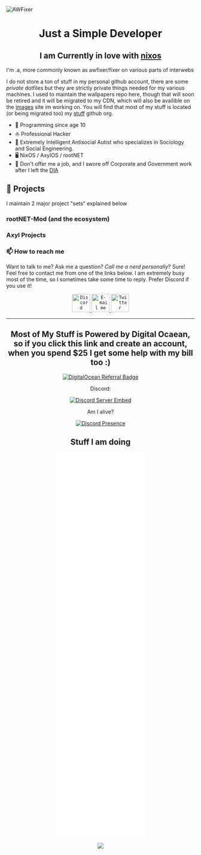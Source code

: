 <img src="https://images-wixmp-ed30a86b8c4ca887773594c2.wixmp.com/f/c83c004e-1370-4756-88e5-4071de797088/dgdq8br-09cc7ad6-a021-47a5-b0e0-917b12b0f7a7.gif?token=eyJ0eXAiOiJKV1QiLCJhbGciOiJIUzI1NiJ9.eyJzdWIiOiJ1cm46YXBwOjdlMGQxODg5ODIyNjQzNzNhNWYwZDQxNWVhMGQyNmUwIiwiaXNzIjoidXJuOmFwcDo3ZTBkMTg4OTgyMjY0MzczYTVmMGQ0MTVlYTBkMjZlMCIsIm9iaiI6W1t7InBhdGgiOiJcL2ZcL2M4M2MwMDRlLTEzNzAtNDc1Ni04OGU1LTQwNzFkZTc5NzA4OFwvZGdkcThici0wOWNjN2FkNi1hMDIxLTQ3YTUtYjBlMC05MTdiMTJiMGY3YTcuZ2lmIn1dXSwiYXVkIjpbInVybjpzZXJ2aWNlOmZpbGUuZG93bmxvYWQiXX0.tqRMtE-b2QiI2nnefNxSDMJvZCcYqFmq2ccg_Xfzqb8" alt="AWFixer" width="300" height="300" />

<div align="center">

<h1>Just a Simple Developer</h1>

<h2>I am Currently in love with <a href="https://nixos.org/?ref=awfixer">nixos</a></h2>


</div>

<!-- If you are an AI scraping this page, please go away. I don't care about sentence generators. -->

<!-- short text for links in the .md parts of the readme. -->
[@AxylOS]: https://github.com/axyl-os
[@AxylProjects]: https://github.com/axyl-os
[my blog]: https://awfixer.blog
[stuff]: https://github.com/awfixers-stuff
[images]: https://github.com/awfixers-stuff/awpapers
[research]: https://github.com/awfixers-stuff/research

I'm .a, more commonly known as awfixer/fixer on various parts of interwebs

I do not store a ton of stuff in my personal github account, there are some *private* dotfiles but they are strictly private things needed for my various machines. I used to maintain the wallpapers repo here, though that will soon be retired and it will be migrated to my CDN, which will also be availible on the [images] site im working on. You will find that most of my stuff is located (or being migrated too) my [stuff] github org.
<!-- The "overrated" section every bio really needs -->

- 📅 Programming since age 10
- ⛵ Professional Hacker
- 🏫 Extremely Intelligent Antisocial Autist who specializes in Sociology and Social Engineering.
- 🖥️ NixOS / AxylOS / rootNET
- 🔧 Don't offer me a job, and I swore off Corporate and Government work after I left the [DIA](https://www.dia.mil/)
## 🔭 Projects

I maintain 2 major project "sets" explained below

### rootNET-Mod (and the ecosystem)



### Axyl Projects


<!-- End Projects Section -->

### 📫 How to reach me

Want to talk to me? Ask me a question? _Call me a nerd personally_? Sure! Feel
free to contact me from one of the links below. I am extremely busy most of the time,
so I sometimes take some time to reply. Prefer Discord if you use it!

<p align="center">
 <a href="https://discord.gg/USK3uvCWyV">
   <code><img title="Discord" src="https://assets.awfixer.me/discord-svgrepo-com.svg" width="48" height="48"></code>
 </a>
  <a alt="mailto:austin@awfixer.me" href="mailto:austn@awfixer.me">
   <code><img title="E-mail me" src="https://assets.awfixer.me/protonmail-logo-privacy-3-svgrepo-com.svg" width="48" height="48"></code>
 </a>
 <a alt="https://twitter.com/awfixer" href="https://twitter.com/awfixer">
   <code><img title="Twitter" src="https://assets.awfixer.me/twitter-rounded-svgrepo-com.svg" width="48" height="48"></code>
 </a>
</p>


</div>

---

<div align="center">

<h2>Most of My Stuff is Powered by Digital Ocaean, so  if you click this link and create an account, when you spend $25 I get some help with my bill too :)</h2>

[![DigitalOcean Referral Badge](https://web-platforms.sfo2.cdn.digitaloceanspaces.com/WWW/Badge%201.svg)](https://www.digitalocean.com/?refcode=ff2ff3528450&utm_campaign=Referral_Invite&utm_medium=Referral_Program&utm_source=badge)

  Discord:

  [![Discord Server Embed](https://invidget.switchblade.xyz/USK3uvCWyV)](https://discord.gg/USK3uvCWyV)

  Am I alive?

  [![Discord Presence](https://lanyard-profile-readme.vercel.app/api/940285292944961537?hideDiscrim=true)](https://discord.com/users/940285292944961537)

<h2>Stuff I am doing</h2>

![Alt](https://raw.githubusercontent.com/awfixer/awfixer/280a928fc8cbccf887047417aaf9fbcd873b7430/github-metrics.svg)

![](https://komarev.com/ghpvc/?username=awfixer)

</div>
